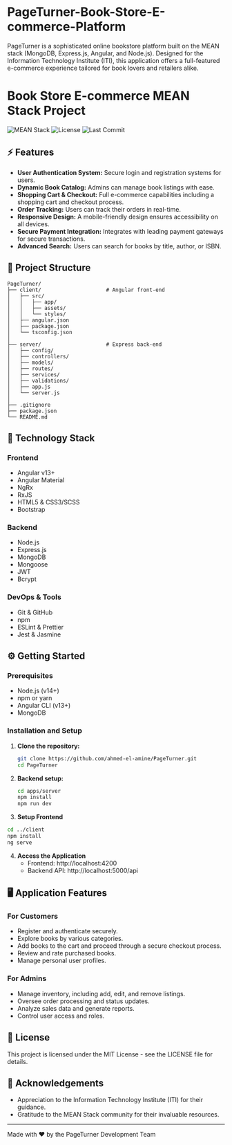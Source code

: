 # PageTurner-Book-Store-E-commerce-Platform
PageTurner is a sophisticated online bookstore platform built on the MEAN stack (MongoDB, Express.js, Angular, and Node.js). Designed for the Information Technology Institute (ITI), this application offers a full-featured e-commerce experience tailored for book lovers and retailers alike.

# Book Store E-commerce MEAN Stack Project

![MEAN Stack](https://img.shields.io/badge/MEAN-Stack-green.svg)
![License](https://img.shields.io/badge/License-MIT-blue.svg)
![Last Commit](https://img.shields.io/badge/Last%20Updated-March%202025-brightgreen)

## ⚡ Features

- **User Authentication System:** Secure login and registration systems for users.
- **Dynamic Book Catalog:** Admins can manage book listings with ease.
- **Shopping Cart & Checkout:** Full e-commerce capabilities including a shopping cart and checkout process.
- **Order Tracking:** Users can track their orders in real-time.
- **Responsive Design:** A mobile-friendly design ensures accessibility on all devices.
- **Secure Payment Integration:** Integrates with leading payment gateways for secure transactions.
- **Advanced Search:** Users can search for books by title, author, or ISBN.

## 📂 Project Structure

```
PageTurner/
├── client/                     # Angular front-end
│   ├── src/
│   │   ├── app/
│   │   ├── assets/
│   │   └── styles/
│   ├── angular.json
│   ├── package.json
│   └── tsconfig.json
│
├── server/                     # Express back-end
│   ├── config/
│   ├── controllers/
│   ├── models/
│   ├── routes/
│   ├── services/
│   ├── validations/
│   ├── app.js
│   └── server.js
│
├── .gitignore
├── package.json
└── README.md
```

## 🚀 Technology Stack

### Frontend

- Angular v13+
- Angular Material
- NgRx
- RxJS
- HTML5 & CSS3/SCSS
- Bootstrap

### Backend

- Node.js
- Express.js
- MongoDB
- Mongoose
- JWT
- Bcrypt

### DevOps & Tools

- Git & GitHub
- npm
- ESLint & Prettier
- Jest & Jasmine

## ⚙️ Getting Started

### Prerequisites

- Node.js (v14+)
- npm or yarn
- Angular CLI (v13+)
- MongoDB

### Installation and Setup

1. **Clone the repository:**

   ```bash
   git clone https://github.com/ahmed-el-amine/PageTurner.git
   cd PageTurner
   ```

2. **Backend setup:**

   ```bash
   cd apps/server
   npm install
   npm run dev
   ```

3. **Setup Frontend**

```bash
cd ../client
npm install
ng serve
````

4. **Access the Application**
   - Frontend: http://localhost:4200
   - Backend API: http://localhost:5000/api

## 🖥️ Application Features

### For Customers

- Register and authenticate securely.
- Explore books by various categories.
- Add books to the cart and proceed through a secure checkout process.
- Review and rate purchased books.
- Manage personal user profiles.

### For Admins 

- Manage inventory, including add, edit, and remove listings.
- Oversee order processing and status updates.
- Analyze sales data and generate reports.
- Control user access and roles.

## 📜 License

This project is licensed under the MIT License - see the LICENSE file for details.

## 🙏 Acknowledgements

- Appreciation to the Information Technology Institute (ITI) for their guidance.
- Gratitude to the MEAN Stack community for their invaluable resources.

---

Made with ❤️ by the PageTurner Development Team
